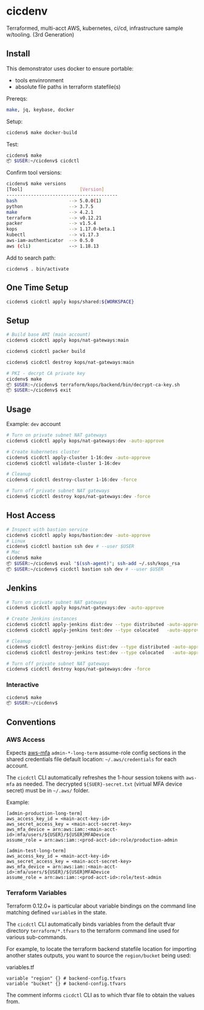 # cicdenv
Terraformed, multi-acct AWS, kubernetes, ci/cd, infrastructure sample w/tooling.
(3rd Generation)

## Install
This demonstrator uses docker to ensure portable:
* tools envinronment
* absolute file paths in terraform statefile(s)

Prereqs:
```bash
make, jq, keybase, docker
```

Setup:
```bash
cicdenv$ make docker-build
```

Test:
```bash
cicdenv$ make
📦 $USER:~/cicdenv$ cicdctl
```

Confirm tool versions:
```bash
cicdenv$ make versions
[Tool]                     [Version]
-----------------------------------------
bash                   --> 5.0.0(1)
python                 --> 3.7.5
make                   --> 4.2.1
terraform              --> v0.12.21
packer                 --> v1.5.4
kops                   --> 1.17.0-beta.1
kubectl                --> v1.17.3
aws-iam-authenticator  --> 0.5.0
aws (cli)              --> 1.18.13
```

Add to search path:
```
cicdenv$ . bin/activate
```

## One Time Setup
```bash
cicdenv$ cicdctl apply kops/shared:${WORKSPACE}
```

## Setup
```bash
# Build base AMI (main account)
cicdenv$ cicdctl apply kops/nat-gateways:main

cicdenv$ cicdctl packer build

cicdenv$ cicdctl destroy kops/nat-gateways:main

# PKI - decrpt CA private key
cicdenv$ make
📦 $USER:~/cicdenv$ terraform/kops/backend/bin/decrypt-ca-key.sh
📦 $USER:~/cicdenv$ exit
```

## Usage
Example: `dev` account
```bash
# Turn on private subnet NAT gateways
cicdenv$ cicdctl apply kops/nat-gateways:dev -auto-approve

# Create kubernetes cluster
cicdenv$ cicdctl apply-cluster 1-16:dev -auto-approve
cicdenv$ cicdctl validate-cluster 1-16:dev

# Cleanup
cicdenv$ cicdctl destroy-cluster 1-16:dev -force

# Turn off private subnet NAT gateways
cicdenv$ cicdctl destroy kops/nat-gateways:dev -force
```

## Host Access
```bash
# Inspect with bastion service
cicdenv$ cicdctl apply kops/bastion:dev -auto-approve
# Linux
cicdenv$ cicdctl bastion ssh dev # --user $USER
# Mac
cicdenv$ make
📦 $USER:~/cicdenv$ eval "$(ssh-agent)"; ssh-add ~/.ssh/kops_rsa
📦 $USER:~/cicdenv$ cicdctl bastion ssh dev # --user $USER
```

## Jenkins
```bash
# Turn on private subnet NAT gateways
cicdenv$ cicdctl apply kops/nat-gateways:dev -auto-approve

# Create Jenkins instances
cicdenv$ cicdctl apply-jenkins dist:dev --type distributed -auto-approve
cicdenv$ cicdctl apply-jenkins test:dev --type colocated   -auto-approve

# Cleanup
cicdenv$ cicdctl destroy-jenkins dist:dev --type distributed -auto-approve
cicdenv$ cicdctl destroy-jenkins test:dev --type colocated   -auto-approve

# Turn off private subnet NAT gateways
cicdenv$ cicdctl destroy kops/nat-gateways:dev -force
```

### Interactive
```bash
cicdenv$ make
📦 $USER:~/cicdenv$
```

## Conventions
### AWS Access
Expects [aws-mfa]() `admin-*-long-term` assume-role config sections 
in the shared credentials file default location: `~/.aws/credentials` for each account.

The `cicdctl` CLI automatically refreshes the 1-hour session tokens with `aws-mfa` as needed.
The decrypted `${SUER}-secret.txt` (virtual MFA device secret) must be in `~/.aws/` folder.

Example:
```
[admin-production-long-term]
aws_access_key_id = <main-acct-key-id>
aws_secret_access_key = <main-acct-secret-key>
aws_mfa_device = arn:aws:iam::<main-acct-id>:mfa/users/${USER}/${USER}MFADevice
assume_role = arn:aws:iam::<prod-acct-id>:role/production-admin

[admin-test-long-term]
aws_access_key_id = <main-acct-key-id>
aws_secret_access_key = <main-acct-secret-key>
aws_mfa_device = arn:aws:iam::<main-acct-id>:mfa/users/${USER}/${USER}MFADevice
assume_role = arn:aws:iam::<prod-acct-id>:role/test-admin
```

### Terraform Variables
Terraform 0.12.0+ is particular about variable bindings on the command line
matching defined `variable`s in the state.

The `cicdctl` CLI automatically binds variables from the default tfvar directory `terraform/*.tfvars`
to the terraform command line used for various sub-commands.

For example, to locate the terraform backend statefile location for
importing another states outputs, you want to source the `region/bucket` being used:

variables.tf
```
variable "region" {} # backend-config.tfvars
variable "bucket" {} # backend-config.tfvars
```
The comment informs `cicdctl` CLI as to which tfvar file to obtain the values from.
